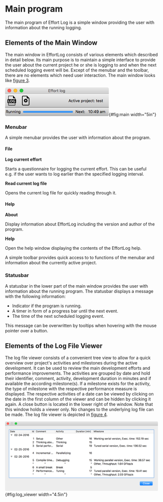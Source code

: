 <!--
  Copyright (c) 2015-2018 by IT Center, RWTH Aachen University

  This file is part of EffortLog, a tool for collecting software
  development effort.

  EffortLog is free software: you can redistribute it and/or modify
  it under the terms of the GNU General Public License as published by
  the Free Software Foundation, either version 3 of the License, or
  (at your option) any later version.

  EffortLog is distributed in the hope that it will be useful,
  but WITHOUT ANY WARRANTY; without even the implied warranty of
  MERCHANTABILITY or FITNESS FOR A PARTICULAR PURPOSE.  See the
  GNU General Public License for more details.

  You should have received a copy of the GNU General Public License
  along with EffortLog.  If not, see <http://www.gnu.org/licenses/>.
-->

# Main program

The main program of Effort Log is a simple window providing the user
with information about the running logging.

## Elements of the Main Window

The main window in EffortLog consists of various elements which
described in detail below. Its main purpose is to maintain a simple
interface to provide the user about the current project he or she is
logging to and when the next scheduled logging event will be. Except of
the menubar and the toolbar, there are no elements which need user
interaction. The main window looks like [figure 3](#main).

![The main window.](images/main.png){#fig:main width="5in"}

### Menubar

A simple menubar provides the user with information about the program.

#### File

**Log current effort**

Starts a questionnaire for logging the current effort. This can be
useful e.g. if the user wants to log earlier than the specified logging
interval.

**Read current log file**

Opens the current log file for quickly reading through it.

#### Help

**About**

Display information about EffortLog including the version and author of
the program.

**Help**

Open the help window displaying the contents of the EffortLog help.

A simple toolbar provides quick access to to functions of the menubar
and information about the currently active project.

### Statusbar

A statusbar in the lower part of the main window provides the user with
information about the running program. The statusbar displays a message
with the following information:

-   Indicator if the program is running.
-   A timer in form of a progress bar until the next event.
-   The time of the next scheduled logging event.

This message can be overwritten by tooltips when hovering with the mouse
pointer over a button.

## Elements of the Log File Viewer

The log file viewer consists of a convenient tree view to allow for a
quick overview over project's activities and milestones during the
active development. It can be used to review the main development
efforts and performance improvements. The activities are grouped by date
and hold their identifier, comment, activity, development duration in
minutes and if available the according milestone(s). If a milestone
exists for the activity, the type of milestone with the respective
performance measure is displayed. The respective activities of a date
can be viewed by clicking on the date in the first column of the viewer
and can be hidden by clicking it again. A close button is located in the
lower right of the window. Note that this window holds a viewer only. No
changes to the underlying log file can be made. The log file viewer is
depicted in [figure 4](#log_viewer).

![The log file viewer.](images/log_viewer.png){#fig:log_viewer
width="4.5in"}
